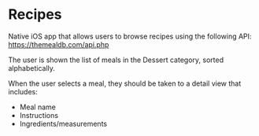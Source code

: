# Recipes


Native iOS app that allows users to browse recipes using the
following API:
https://themealdb.com/api.php


The user is shown the list of meals in the Dessert category, sorted
alphabetically.


When the user selects a meal, they should be taken to a detail view that
includes:
* Meal name
* Instructions
* Ingredients/measurements
